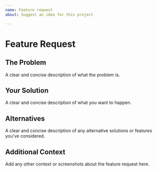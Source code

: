 ```yaml
---
name: Feature request
about: Suggest an idea for this project

---
```


# Feature Request

## The Problem

A clear and concise description of what the problem is.

## Your Solution

A clear and concise description of what you want to happen.

## Alternatives

A clear and concise description of any alternative solutions or features you've considered.

## Additional Context

Add any other context or screenshots about the feature request here.
